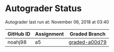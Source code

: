 # Autograder Status
Autograder last run at: November 06, 2018 at 03:40

| GitHub ID | Assignment | Graded Branch |
|-----------|------------|---------------|
| noahj98 | a5 | [graded-a00d79](https://github.com/Fall2018COMP401-001/a5-noahj98/tree/graded-a00d79) | 
